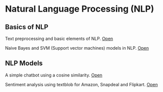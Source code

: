 # Natural Language Processing (NLP)

## Basics of NLP

Text preprocessing and basic elements of NLP. [Open](https://github.com/Gauravsiwal/NLP-Natural-Language-processing-/blob/9f7c3d2eca0d35766ce69ab6b5935ac9d251740a/NLP%20Text%20Processing.ipynb)

Naive Bayes and SVM (Support vector machines) models in NLP. [Open](https://github.com/Gauravsiwal/NLP-Natural-Language-processing-/blob/9f7c3d2eca0d35766ce69ab6b5935ac9d251740a/Models%20in%20NLP.ipynb)

## NLP Models

A simple chatbot using a cosine similarity. [Open](https://github.com/Gauravsiwal/NLP-Natural-Language-processing-/blob/9f7c3d2eca0d35766ce69ab6b5935ac9d251740a/CHATBOT%20IN%20NLP.ipynb)

Sentiment analysis using textblob for Amazon, Snapdeal and Flipkart. [Open](https://github.com/Gauravsiwal/NLP-Natural-Language-processing-/blob/9f7c3d2eca0d35766ce69ab6b5935ac9d251740a/sentiment%20analysis%20flipkart%20amazon%20snapdeal.ipynb)

